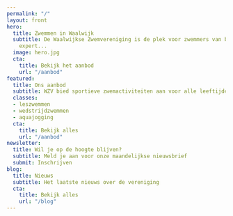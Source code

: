 ```yaml
---
permalink: "/"
layout: front
hero:
  title: Zwemmen in Waalwijk
  subtitle: De Waalwijkse Zwemvereniging is de plek voor zwemmers van beginner tot
    expert...
  image: hero.jpg
  cta:
    title: Bekijk het aanbod
    url: "/aanbod"
featured:
  title: Ons aanbod
  subtitle: WZV bied sportieve zwemactiviteiten aan voor alle leeftijden en niveaus
  classes:
  - leszwemmen
  - wedstrijdzwemmen
  - aquajogging
  cta:
    title: Bekijk alles
    url: "/aanbod"
newsletter:
  title: Wil je op de hoogte blijven?
  subtitle: Meld je aan voor onze maandelijkse nieuwsbrief
  submit: Inschrijven
blog:
  title: Nieuws
  subtitle: Het laatste nieuws over de vereniging
  cta:
    title: Bekijk alles
    url: "/blog"
---
```


